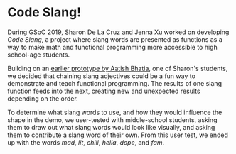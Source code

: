 # Code Slang!

During GSoC 2019, Sharon De La Cruz and Jenna Xu worked on developing *Code Slang*, a project where slang words are presented as functions as a way to make math and functional programming more accessible to high school-age students. 

Building on an [earlier prototype by Aatish Bhatia](https://aatishb.com/experiments/compose/), one of Sharon's students, we decided that chaining slang adjectives could be a fun way to demonstrate and teach functional programming. The results of one slang function feeds into the next, creating new and unexpected results depending on the order.

To determine what slang words to use, and how they would influence the shape in the demo, we user-tested with middle-school students, asking them to draw out what slang words would look like visually, and asking them to contribute a slang word of their own. From this user test, we ended up with the words *mad*, *lit*, *chill*, *hella*, *dope*, and *fam*. 
